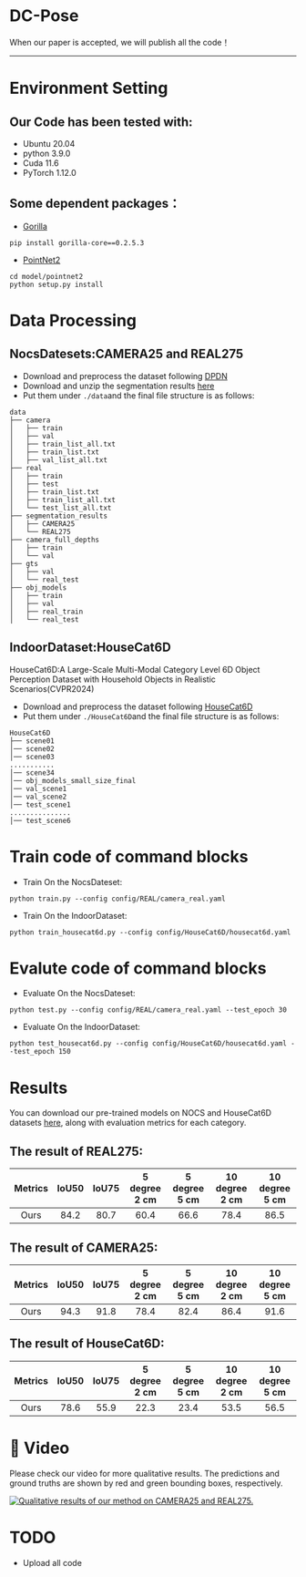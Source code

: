# DC-Pose
When our paper is accepted, we will publish all the code！
***
# Environment Setting
## Our Code has been tested with:
- Ubuntu 20.04
- python 3.9.0
- Cuda 11.6
- PyTorch 1.12.0
## Some dependent packages：
- [Gorilla](https://github.com/Gorilla-Lab-SCUT/gorilla-core)
```
pip install gorilla-core==0.2.5.3
```
- [PointNet2](https://github.com/erikwijmans/Pointnet2_PyTorch)
```
cd model/pointnet2
python setup.py install
```
# Data Processing
## NocsDatesets:CAMERA25 and REAL275
- Download and preprocess the dataset following [DPDN](https://github.com/JiehongLin/Self-DPDN)
- Download and unzip the segmentation results [here](http://home.ustc.edu.cn/~llinxiao/segmentation_results.zip)
- Put them under ```./data```and the final file structure is as follows:
```
data
├── camera
│   ├── train
│   ├── val
│   ├── train_list_all.txt
│   ├── train_list.txt
│   ├── val_list_all.txt
├── real
│   ├── train
│   ├── test
│   ├── train_list.txt
│   ├── train_list_all.txt
│   └── test_list_all.txt
├── segmentation_results
│   ├── CAMERA25
│   └── REAL275
├── camera_full_depths
│   ├── train
│   └── val
├── gts
│   ├── val
│   └── real_test
├── obj_models
│   ├── train
│   ├── val
│   ├── real_train
│   └── real_test
```
## IndoorDataset:HouseCat6D
HouseCat6D:A Large-Scale Multi-Modal Category Level 6D Object Perception Dataset with Household Objects in Realistic Scenarios(CVPR2024)
- Download and preprocess the dataset following [HouseCat6D](https://sites.google.com/view/housecat6d)
- Put them under ```./HouseCat6D```and the final file structure is as follows: 
```
HouseCat6D
├── scene01
│── scene02
│── scene03
...........
│── scene34
│── obj_models_small_size_final
│── val_scene1
│── val_scene2
│── test_scene1
...............
│── test_scene6
```
# Train code of command blocks
- Train On the NocsDateset:
```
python train.py --config config/REAL/camera_real.yaml
```
- Train On the IndoorDataset:
```
python train_housecat6d.py --config config/HouseCat6D/housecat6d.yaml
```
# Evalute code of command blocks
- Evaluate On the NocsDateset:
```
python test.py --config config/REAL/camera_real.yaml --test_epoch 30
```
- Evaluate On the IndoorDataset:
```
python test_housecat6d.py --config config/HouseCat6D/housecat6d.yaml --test_epoch 150
```
# Results
You can download our pre-trained models on NOCS and HouseCat6D datasets [here](https://drive.google.com/file/d/1cOebQI2dteexKNhTh5UddpU1QyJPbS9R/view?usp=drive_link), along with evaluation metrics for each category.
## The result of REAL275:
| Metrics | IoU50 | IoU75 | 5 degree 2 cm | 5 degree 5 cm | 10 degree 2 cm | 10 degree 5 cm |
|:----:|:----:|:----:|:----:|:----:|:----:|:----:|
| Ours | 84.2 | 80.7 | 60.4 | 66.6 | 78.4 | 86.5 |
## The result of CAMERA25:
| Metrics | IoU50 | IoU75 | 5 degree 2 cm | 5 degree 5 cm | 10 degree 2 cm | 10 degree 5 cm |
|:----:|:----:|:----:|:----:|:----:|:----:|:----:|
| Ours | 94.3 | 91.8 | 78.4 | 82.4 | 86.4 | 91.6 |
## The result of HouseCat6D:
| Metrics | IoU50 | IoU75 | 5 degree 2 cm | 5 degree 5 cm | 10 degree 2 cm | 10 degree 5 cm |
|:----:|:----:|:----:|:----:|:----:|:----:|:----:|
| Ours | 78.6 | 55.9 | 22.3 | 23.4 | 53.5 | 56.5 |
# 💭 Video

Please check our video for more qualitative results.
The predictions and ground truths are shown by red and green bounding boxes, respectively.

[![Qualitative results of our method on CAMERA25 and REAL275.](https://i.ytimg.com/vi/4qY8LFR9PH4/hqdefault.jpg)](https://youtu.be/4qY8LFR9PH4) 


# TODO 
- Upload all code


